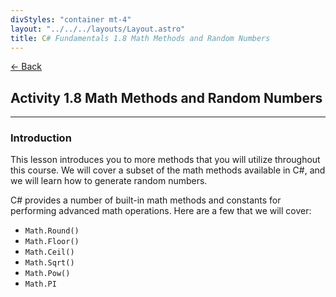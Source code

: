 ```yaml
---
divStyles: "container mt-4"
layout: "../../../layouts/Layout.astro"
title: C# Fundamentals 1.8 Math Methods and Random Numbers
---
```


[← Back](/c-sharp-fundamentals/)

## Activity 1.8 Math Methods and Random Numbers

---

### Introduction

This lesson introduces you to more methods that you will utilize throughout this course. We will cover a subset of the math methods available in C#, and we will learn how to generate random numbers.

C# provides a number of built-in math methods and constants for performing advanced math operations. Here are a few that we will cover:

- `Math.Round()`
- `Math.Floor()`
- `Math.Ceil()`
- `Math.Sqrt()`
- `Math.Pow()`
- `Math.PI`
